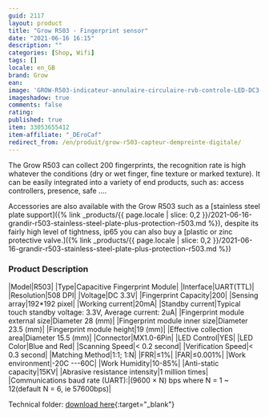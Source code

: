 ```yaml
---
guid: 2117
layout: product 
title: "Grow R503 - Fingerprint sensor"
date: "2021-06-16 16:15"
description: ""
categories: [Shop, Wifi]
tags: []
locale: en_GB
brand: Grow
ean: 
image: 'GROW-R503-indicateur-annulaire-circulaire-rvb-controle-LED-DC3-3V-mx1-0-6-broches-Module.jpg'
imageshadow: true
comments: false
rating:  
published: true
item: 33053655412
item-affiliate: "_DEroCaf"
redirect_from: /en/produit/grow-r503-capteur-dempreinte-digitale/
---
```


The Grow R503 can collect 200 fingerprints, the recognition rate is high whatever the conditions (dry or wet finger, fine texture or marked texture). It can be easily integrated into a variety of end products, such as: access controllers, presence, safe ....

Accessories are also available with the Grow R503 such as a [stainless steel plate support]({% link _products/{{ page.locale | slice: 0,2 }}/2021-06-16-grandir-r503-stainless-steel-plate-plus-protection-r503.md %}), despite its fairly high level of tightness, ip65 you can also buy a [plastic or zinc protective valve.]({% link _products/{{ page.locale | slice: 0,2 }}/2021-06-16-grandir-r503-stainless-steel-plate-plus-protection-r503.md %})

### Product Description

|Model|R503|
|Type|Capacitive Fingerprint Module|
|Interface|UART(TTL)|
|Resolution|508 DPI|
|Voltage|DC 3.3V|
|Fingerprint Capacity|200|
|Sensing array|192*192 pixel|
|Working current|20mA|
|Standby current|Typical touch standby voltage: 3.3V, Average current: 2uA|
|Fingerprint module external size|Diameter 28 (mm)|
|Fingerprint module inner size|Diameter 23.5 (mm)|
|Fingerprint module height|19 (mm)|
|Effective collection area|Diameter 15.5 (mm)|
|Connector|MX1.0-6Pin|
|LED Control|YES|
|LED Color|Blue and Red|
|Scanning Speed|&lt; 0.2 second|
|Verification Speed|&lt; 0.3 second|
|Matching Method|1:1; 1:N|
|FRR|≤1%|
|FAR|≤0.001%|
|Work environment|-20C ---60C|
|Work Humidity|10-85%|
|Anti-static capacity|15KV|
|Abrasive resistance intensity|1 million times|
|Communications baud rate (UART):|(9600 × N) bps where N = 1 ~ 12(default N = 6, ie 57600bps)|

Technical folder: [download here](https://www.dropbox.com/sh/epucei8lmoz7xpp/AAAmon04b1DiSOeh1q4nAhzAa?dl=0&preview=R503+fingerprint+module+user+manual.pdf){:target="_blank"}
